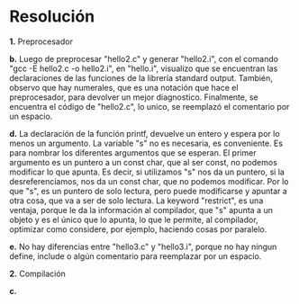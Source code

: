 # Resolución
**1.** Preprocesador

**b.** Luego de preprocesar "hello2.c" y generar "hello2.i", con el comando "gcc -E hello2.c -o hello2.i", en "hello.i", visualizo que se encuentran las declaraciones de las funciones de la librería standard output. También, observo que hay numerales, que es una notación que hace el preprocesador, para devolver un mejor diagnostico. Finalmente, se encuentra el código de "hello2.c", lo unico, se reemplazó el comentario por un espacio.

**d.** La declaración de la función printf, devuelve un entero y espera por lo menos un argumento. La variable "s" no es necesaria, es conveniente. Es para nombrar los diferentes argumentos que se esperan. El primer argumento es un puntero a un const char, que al ser const, no podemos modificar lo que apunta. Es decir, si utilizamos "s" nos da un puntero, si la desreferenciamos, nos da un const char, que no podemos modificar. Por lo que "s", es un puntero de solo lectura, pero puede modificarse y apuntar a otra cosa, que va a ser de solo lectura. La keyword "restrict", es una ventaja, porque le da la información al compilador, que "s" apunta a un objeto y es el único que lo apunta, lo que le permite, al compilador, optimizar como considere, por ejemplo, haciendo cosas por paralelo.

**e.** No hay diferencias entre "hello3.c" y "hello3.i", porque no hay ningun define, include o algún comentario para reemplazar por un espacio.

**2.** Compilación

**c.**
